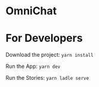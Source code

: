 # OmniChat

# For Developers

Download the project: `yarn install`

Run the App: `yarn dev`

Run the Stories: `yarn ladle serve`
